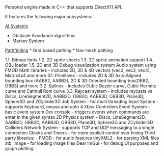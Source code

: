 Personel engine made in C++ that supports DirectX11 API.

It features the following major subsystems:

[AI Systems](Engine/Code/Engine/AI)
  * Obstacle Avoidance algorithms
  * Markov System

  [Pathfinding](Engine/Code/Engine/AI/Pathfinding)
    * Grid based pathing
    * Nav mesh pathing

1.1. Bitmap fonts
1.2. 2D sprite sheets
1.3. 2D sprite animation support
1.4. OBJ loader
1.5. 2D and 3D Debug visualization system
Audio system using FMOD
Math libraries - includes 2D, 3D & 4D vectors (vec2, vec3, vec4), Matrix4x4 and more
3.1. Primitives - includes 2D & 3D Axis-Aligned bounding box (AABB2, AABB3), 2D & 3D Oriented bounding box(OBB2, OBB3) and more
3.2. Splines - includes Cubic Bezier curve, Cubic Hermite curve and Catmull Rom curve
3.3. Raycast system - includes raycasts vs Discs, LineSegment2D, AABB2D, OBB2D, AABB3D, OBB3D, Plane3D, Sphere3D and ZCylinder3D
Job System - for multi threading
Input System - supports Keyboard, mouse and upto 4 Xbox Controllers
Event System - basic event system
Dev console - triggers events when commands are enter in the given syntax
2D Physics system - Discs, LineSegment2D, AABB2D, OBB2D, AABB3D, OBB3D, Plane3D, Sphere3D and ZCylinder3D Colliders
Network System - supports TCP and UDP messaging to a single connection
Clocks and Timers - for more explicit control over timing
Third party libraries: -
FMOD - for audio features
tinyXML2 - for parsing XML files
stb_image - for loading image files
Dear ImGui - for debug UI purposes and graph plotting
